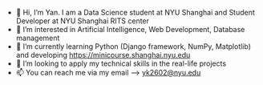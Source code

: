 - 👋 Hi, I’m Yan. I am a Data Science student at NYU Shanghai and Student Developer at NYU Shanghai RITS center
- 👀 I’m interested in Artificial Intelligence, Web Development, Database management
- 🌱 I’m currently learning Python (Django framework, NumPy, Matplotlib) and developing https://minicourse.shanghai.nyu.edu
- 💞️ I’m looking to apply my technical skills in the real-life projects 
- 📫 You can reach me via my email --> yk2602@nyu.edu

<!---
whykay-01/whykay-01 is a ✨ special ✨ repository because its `README.md` (this file) appears on your GitHub profile.
You can click the Preview link to take a look at your changes.
--->
